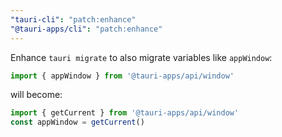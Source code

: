 ```yaml
---
"tauri-cli": "patch:enhance"
"@tauri-apps/cli": "patch:enhance"
---
```


Enhance `tauri migrate` to also migrate variables like `appWindow`:
```ts
import { appWindow } from '@tauri-apps/api/window'
```
will become:
```ts
import { getCurrent } from '@tauri-apps/api/window'
const appWindow = getCurrent()
```
